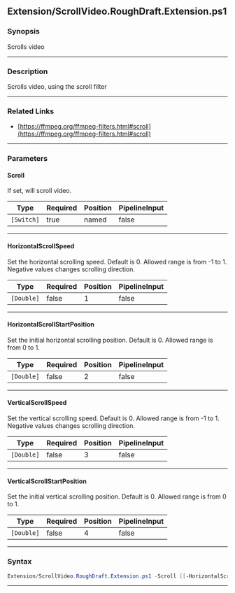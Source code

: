 
Extension/ScrollVideo.RoughDraft.Extension.ps1
----------------------------------------------
### Synopsis
Scrolls video

---
### Description

Scrolls video, using the scroll filter

---
### Related Links
* [https://ffmpeg.org/ffmpeg-filters.html#scroll](https://ffmpeg.org/ffmpeg-filters.html#scroll)



---
### Parameters
#### **Scroll**

If set, will scroll video.






|Type      |Required|Position|PipelineInput|
|----------|--------|--------|-------------|
|`[Switch]`|true    |named   |false        |



---
#### **HorizontalScrollSpeed**

Set the horizontal scrolling speed. Default is 0. 
Allowed range is from -1 to 1. 
Negative values changes scrolling direction.






|Type      |Required|Position|PipelineInput|
|----------|--------|--------|-------------|
|`[Double]`|false   |1       |false        |



---
#### **HorizontalScrollStartPosition**

Set the initial horizontal scrolling position. 
Default is 0. 
Allowed range is from 0 to 1.






|Type      |Required|Position|PipelineInput|
|----------|--------|--------|-------------|
|`[Double]`|false   |2       |false        |



---
#### **VerticalScrollSpeed**

Set the vertical scrolling speed. Default is 0. 
Allowed range is from -1 to 1. 
Negative values changes scrolling direction.






|Type      |Required|Position|PipelineInput|
|----------|--------|--------|-------------|
|`[Double]`|false   |3       |false        |



---
#### **VerticalScrollStartPosition**

Set the initial vertical scrolling position. 
Default is 0. 
Allowed range is from 0 to 1.






|Type      |Required|Position|PipelineInput|
|----------|--------|--------|-------------|
|`[Double]`|false   |4       |false        |



---
### Syntax
```PowerShell
Extension/ScrollVideo.RoughDraft.Extension.ps1 -Scroll [[-HorizontalScrollSpeed] <Double>] [[-HorizontalScrollStartPosition] <Double>] [[-VerticalScrollSpeed] <Double>] [[-VerticalScrollStartPosition] <Double>] [<CommonParameters>]
```
---



